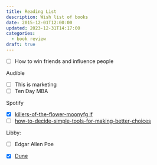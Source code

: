 ```yaml
---
title: Reading List
description: Wish list of books
date: 2015-12-01T12:00:00
updated: 2023-12-31T14:17:00
categories:
  - book review
draft: true
---
```


- [ ] How to win friends and influence people

Audible
- [ ] This is marketing
- [ ] Ten Day MBA

Spotify

- [x] [killers-of-the-flower-moonyfg if](book-review/killers-of-the-flower-moonyfg%20if.md)
- [ ] [how-to-decide-simple-tools-for-making-better-choices](book-review/how-to-decide-simple-tools-for-making-better-choices.md)

Libby:
- [ ] Edgar Allen Poe
- [x] [Dune](dune.md)

